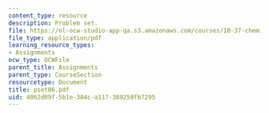 ```yaml
---
content_type: resource
description: Problem set.
file: https://ol-ocw-studio-app-qa.s3.amazonaws.com/courses/10-37-chemical-and-biological-reaction-engineering-spring-2007/4062d09f5b1e384ca117389258fb7295_pset06.pdf
file_type: application/pdf
learning_resource_types:
- Assignments
ocw_type: OCWFile
parent_title: Assignments
parent_type: CourseSection
resourcetype: Document
title: pset06.pdf
uid: 4062d09f-5b1e-384c-a117-389258fb7295
---
```

